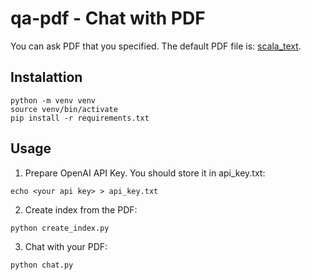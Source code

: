 # qa-pdf - Chat with PDF

You can ask PDF that you specified.  The default PDF file is: [scala_text](https://scala-text.github.io/scala_text_pdf/scala_text.pdf).

## Instalattion

```console
python -m venv venv
source venv/bin/activate
pip install -r requirements.txt
```

## Usage

1. Prepare OpenAI API Key.  You should store it in api_key.txt:

```console
echo <your api key> > api_key.txt
```

2. Create index from the PDF:

```console
python create_index.py
```

3. Chat with your PDF:

``` console
python chat.py
```
